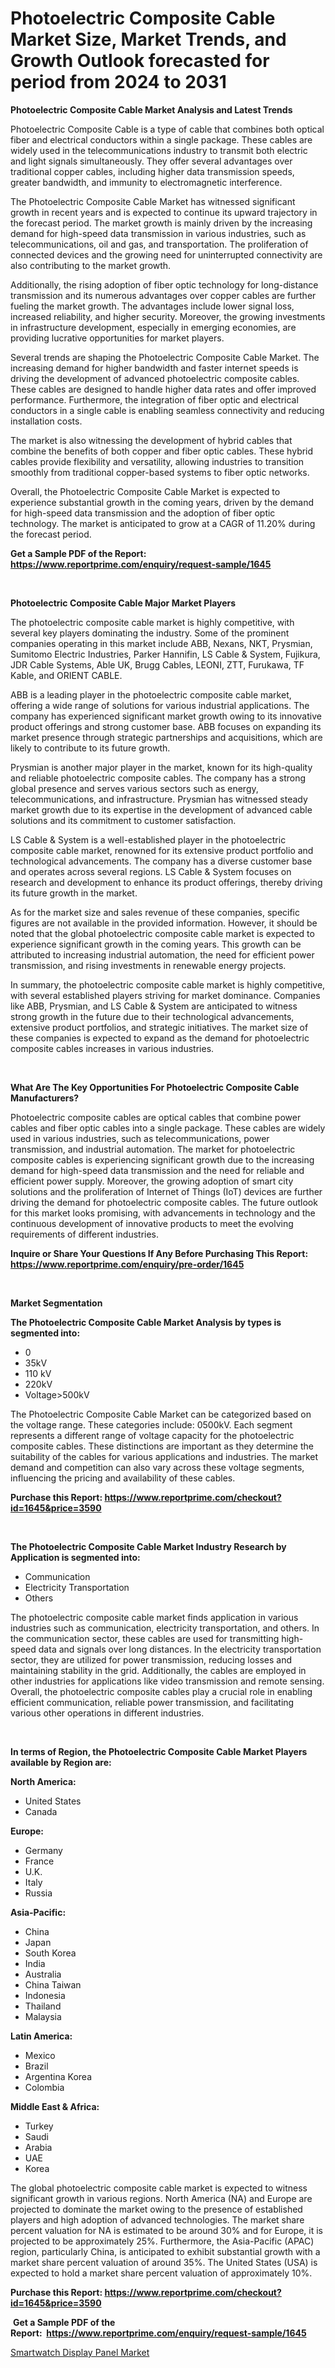 <p><h1>Photoelectric Composite Cable Market Size, Market Trends, and Growth Outlook forecasted for period from 2024 to 2031</h1></p><p><strong>Photoelectric Composite Cable Market Analysis and Latest Trends</strong></p>
<p><p>Photoelectric Composite Cable is a type of cable that combines both optical fiber and electrical conductors within a single package. These cables are widely used in the telecommunications industry to transmit both electric and light signals simultaneously. They offer several advantages over traditional copper cables, including higher data transmission speeds, greater bandwidth, and immunity to electromagnetic interference.</p><p>The Photoelectric Composite Cable Market has witnessed significant growth in recent years and is expected to continue its upward trajectory in the forecast period. The market growth is mainly driven by the increasing demand for high-speed data transmission in various industries, such as telecommunications, oil and gas, and transportation. The proliferation of connected devices and the growing need for uninterrupted connectivity are also contributing to the market growth.</p><p>Additionally, the rising adoption of fiber optic technology for long-distance transmission and its numerous advantages over copper cables are further fueling the market growth. The advantages include lower signal loss, increased reliability, and higher security. Moreover, the growing investments in infrastructure development, especially in emerging economies, are providing lucrative opportunities for market players.</p><p>Several trends are shaping the Photoelectric Composite Cable Market. The increasing demand for higher bandwidth and faster internet speeds is driving the development of advanced photoelectric composite cables. These cables are designed to handle higher data rates and offer improved performance. Furthermore, the integration of fiber optic and electrical conductors in a single cable is enabling seamless connectivity and reducing installation costs.</p><p>The market is also witnessing the development of hybrid cables that combine the benefits of both copper and fiber optic cables. These hybrid cables provide flexibility and versatility, allowing industries to transition smoothly from traditional copper-based systems to fiber optic networks.</p><p>Overall, the Photoelectric Composite Cable Market is expected to experience substantial growth in the coming years, driven by the demand for high-speed data transmission and the adoption of fiber optic technology. The market is anticipated to grow at a CAGR of 11.20% during the forecast period.</p></p>
<p><strong>Get a Sample PDF of the Report:&nbsp; <a href="https://www.reportprime.com/enquiry/request-sample/1645">https://www.reportprime.com/enquiry/request-sample/1645</a></strong></p>
<p>&nbsp;</p>
<p><strong>Photoelectric Composite Cable Major Market Players</strong></p>
<p><p>The photoelectric composite cable market is highly competitive, with several key players dominating the industry. Some of the prominent companies operating in this market include ABB, Nexans, NKT, Prysmian, Sumitomo Electric Industries, Parker Hannifin, LS Cable & System, Fujikura, JDR Cable Systems, Able UK, Brugg Cables, LEONI, ZTT, Furukawa, TF Kable, and ORIENT CABLE.</p><p>ABB is a leading player in the photoelectric composite cable market, offering a wide range of solutions for various industrial applications. The company has experienced significant market growth owing to its innovative product offerings and strong customer base. ABB focuses on expanding its market presence through strategic partnerships and acquisitions, which are likely to contribute to its future growth.</p><p>Prysmian is another major player in the market, known for its high-quality and reliable photoelectric composite cables. The company has a strong global presence and serves various sectors such as energy, telecommunications, and infrastructure. Prysmian has witnessed steady market growth due to its expertise in the development of advanced cable solutions and its commitment to customer satisfaction.</p><p>LS Cable & System is a well-established player in the photoelectric composite cable market, renowned for its extensive product portfolio and technological advancements. The company has a diverse customer base and operates across several regions. LS Cable & System focuses on research and development to enhance its product offerings, thereby driving its future growth in the market.</p><p>As for the market size and sales revenue of these companies, specific figures are not available in the provided information. However, it should be noted that the global photoelectric composite cable market is expected to experience significant growth in the coming years. This growth can be attributed to increasing industrial automation, the need for efficient power transmission, and rising investments in renewable energy projects.</p><p>In summary, the photoelectric composite cable market is highly competitive, with several established players striving for market dominance. Companies like ABB, Prysmian, and LS Cable & System are anticipated to witness strong growth in the future due to their technological advancements, extensive product portfolios, and strategic initiatives. The market size of these companies is expected to expand as the demand for photoelectric composite cables increases in various industries.</p></p>
<p>&nbsp;</p>
<p><strong>What Are The Key Opportunities For Photoelectric Composite Cable Manufacturers?</strong></p>
<p><p>Photoelectric composite cables are optical cables that combine power cables and fiber optic cables into a single package. These cables are widely used in various industries, such as telecommunications, power transmission, and industrial automation. The market for photoelectric composite cables is experiencing significant growth due to the increasing demand for high-speed data transmission and the need for reliable and efficient power supply. Moreover, the growing adoption of smart city solutions and the proliferation of Internet of Things (IoT) devices are further driving the demand for photoelectric composite cables. The future outlook for this market looks promising, with advancements in technology and the continuous development of innovative products to meet the evolving requirements of different industries.</p></p>
<p><strong>Inquire or Share Your Questions If Any Before Purchasing This Report: <a href="https://www.reportprime.com/enquiry/pre-order/1645">https://www.reportprime.com/enquiry/pre-order/1645</a></strong></p>
<p>&nbsp;</p>
<p><strong>Market Segmentation</strong></p>
<p><strong>The Photoelectric Composite Cable Market Analysis by types is segmented into:</strong></p>
<p><ul><li>0<Voltage≤35kV</li><li>35kV<Voltage≤110 kV</li><li>110 kV<Voltage≤220kV</li><li>220kV<Voltage≤500kV</li><li>Voltage>500kV</li></ul></p>
<p><p>The Photoelectric Composite Cable Market can be categorized based on the voltage range. These categories include: 0<Voltage≤35kV, 35kV<Voltage≤110 kV, 110 kV<Voltage≤220kV, 220kV<Voltage≤500kV, and Voltage>500kV. Each segment represents a different range of voltage capacity for the photoelectric composite cables. These distinctions are important as they determine the suitability of the cables for various applications and industries. The market demand and competition can also vary across these voltage segments, influencing the pricing and availability of these cables.</p></p>
<p><strong>Purchase this Report:&nbsp;<a href="https://www.reportprime.com/checkout?id=1645&price=3590">https://www.reportprime.com/checkout?id=1645&price=3590</a></strong></p>
<p>&nbsp;</p>
<p><strong>The Photoelectric Composite Cable Market Industry Research by Application is segmented into:</strong></p>
<p><ul><li>Communication</li><li>Electricity Transportation</li><li>Others</li></ul></p>
<p><p>The photoelectric composite cable market finds application in various industries such as communication, electricity transportation, and others. In the communication sector, these cables are used for transmitting high-speed data and signals over long distances. In the electricity transportation sector, they are utilized for power transmission, reducing losses and maintaining stability in the grid. Additionally, the cables are employed in other industries for applications like video transmission and remote sensing. Overall, the photoelectric composite cables play a crucial role in enabling efficient communication, reliable power transmission, and facilitating various other operations in different industries.</p></p>
<p>&nbsp;</p>
<p><strong>In terms of Region, the Photoelectric Composite Cable Market Players available by Region are:</strong></p>
<p>
    <p> <strong> North America: </strong>
        <ul>
            <li>United States</li>
            <li>Canada</li>
        </ul>
        </p> 
    <p> <strong> Europe: </strong>
        <ul>
            <li>Germany</li>
            <li>France</li>
            <li>U.K.</li>
            <li>Italy</li>
            <li>Russia</li>
        </ul>
        </p> 
    <p> <strong> Asia-Pacific: </strong>
        <ul>
            <li>China</li>
            <li>Japan</li>
            <li>South Korea</li>
            <li>India</li>
            <li>Australia</li>
            <li>China Taiwan</li>
            <li>Indonesia</li>
            <li>Thailand</li>
            <li>Malaysia</li>
        </ul>
        </p> 
    <p> <strong> Latin America: </strong>
        <ul>
            <li>Mexico</li>
            <li>Brazil</li>
            <li>Argentina Korea</li>
            <li>Colombia</li>
        </ul>
        </p> 
    <p> <strong> Middle East & Africa: </strong>
        <ul>
            <li>Turkey</li>
            <li>Saudi</li>
            <li>Arabia</li>
            <li>UAE</li>
            <li>Korea</li>
        </ul>
    </p>
    </p>
<p><p>The global photoelectric composite cable market is expected to witness significant growth in various regions. North America (NA) and Europe are projected to dominate the market owing to the presence of established players and high adoption of advanced technologies. The market share percent valuation for NA is estimated to be around 30% and for Europe, it is projected to be approximately 25%. Furthermore, the Asia-Pacific (APAC) region, particularly China, is anticipated to exhibit substantial growth with a market share percent valuation of around 35%. The United States (USA) is expected to hold a market share percent valuation of approximately 10%.</p></p>
<p><strong>Purchase this Report: <a href="https://www.reportprime.com/checkout?id=1645&price=3590">https://www.reportprime.com/checkout?id=1645&price=3590</a></strong></p>
<p>&nbsp;<strong>Get a Sample PDF of the Report:&nbsp;&nbsp;<a href="https://www.reportprime.com/enquiry/request-sample/1645">https://www.reportprime.com/enquiry/request-sample/1645</a></strong></p>
<p><strong></strong></p>
<p><p><a href="https://github.com/johnbach50/Market-Research-Report-List-1/blob/main/smartwatch-display-panel-market.md">Smartwatch Display Panel Market</a></p></p>